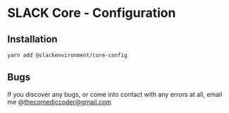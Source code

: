 
# SLACK Core - Configuration

## Installation

```bash
yarn add @slackenvironment/core-config
```
## Bugs
If you discover any bugs, or come into contact with any errors at all, email me @thecomediccoder@gmail.com